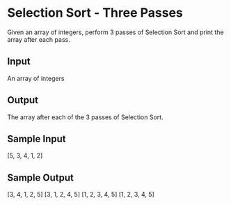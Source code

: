 # Selection Sort - Three Passes

Given an array of integers, perform 3 passes of Selection Sort and print the array after each pass.

## Input
An array of integers

## Output
The array after each of the 3 passes of Selection Sort.

## Sample Input
[5, 3, 4, 1, 2]

## Sample Output
[3, 4, 1, 2, 5]
[3, 1, 2, 4, 5]
[1, 2, 3, 4, 5]
[1, 2, 3, 4, 5]

